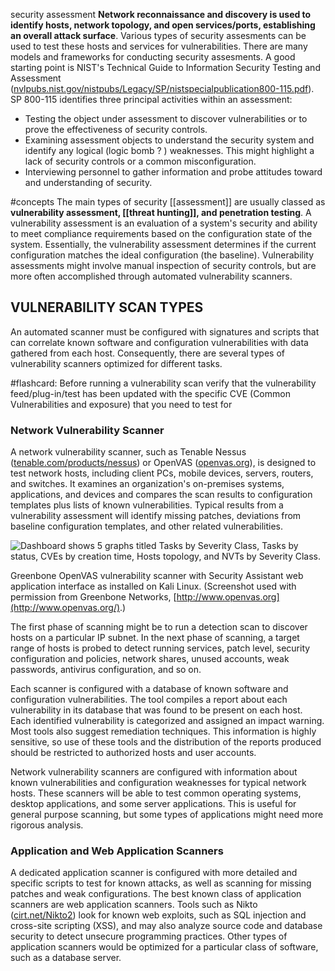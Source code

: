
security assessment
**Network reconnaissance and discovery is used to identify hosts, network topology, and open services/ports, establishing an overall attack surface**. Various types of security assesments can be used to test these hosts and services for vulnerabilities. There are many models and frameworks for conducting security assesments. A good starting point is NIST's Technical Guide to Information Security Testing and Assessment ([nvlpubs.nist.gov/nistpubs/Legacy/SP/nistspecialpublication800-115.pdf](https://wmx-api-production.s3.amazonaws.com/courses/5731/supplementary/nistspecialpublication800-115.pdf)). SP 800-115 identifies three principal activities within an assessment:

-   Testing the object under assessment to discover vulnerabilities or to prove the effectiveness of security controls.
-   Examining assessment objects to understand the security system and identify any logical (logic bomb ? ) weaknesses. This might highlight a lack of security controls or a common misconfiguration.
-   Interviewing personnel to gather information and probe attitudes toward and understanding of security.

#concepts The main types of security [[assessment]]  are usually classed as **vulnerability assessment, [[threat hunting]], and penetration testing**. A vulnerability assessment is an evaluation of a system's security and ability to meet compliance requirements based on the configuration state of the system. Essentially, the vulnerability assessment determines if the current configuration matches the ideal configuration (the baseline). Vulnerability assessments might involve manual inspection of security controls, but are more often accomplished through automated vulnerability scanners.
## VULNERABILITY SCAN TYPES

An automated scanner must be configured with signatures and scripts that can correlate known software and configuration vulnerabilities with data gathered from each host. Consequently, there are several types of vulnerability scanners optimized for different tasks.

#flashcard: Before running a vulnerability scan verify that the vulnerability feed/plug-in/test has been updated with the specific CVE (Common Vulnerabilities and exposure) that you need to test for
### Network Vulnerability Scanner

A network vulnerability scanner, such as Tenable Nessus ([tenable.com/products/nessus](https://www.tenable.com/products/nessus)) or OpenVAS ([openvas.org](https://www.openvas.org/)), is designed to test network hosts, including client PCs, mobile devices, servers, routers, and switches. It examines an organization's on-premises systems, applications, and devices and compares the scan results to configuration templates plus lists of known vulnerabilities. Typical results from a vulnerability assessment will identify missing patches, deviations from baseline configuration templates, and other related vulnerabilities. 

![Dashboard shows 5 graphs titled Tasks by Severity Class, Tasks by status, CVEs by creation time, Hosts topology, and NVTs by Severity Class.](https://s3.amazonaws.com/wmx-api-production/courses/5731/images/9230-1599771795158.png)

Greenbone OpenVAS vulnerability scanner with Security Assistant web application interface as installed on Kali Linux. (Screenshot used with permission from Greenbone Networks, [http://www.openvas.org](http://www.openvas.org/).)

The first phase of scanning might be to run a detection scan to discover hosts on a particular IP subnet. In the next phase of scanning, a target range of hosts is probed to detect running services, patch level, security configuration and policies, network shares, unused accounts, weak passwords, antivirus configuration, and so on.

Each scanner is configured with a database of known software and configuration vulnerabilities. The tool compiles a report about each vulnerability in its database that was found to be present on each host. Each identified vulnerability is categorized and assigned an impact warning. Most tools also suggest remediation techniques. This information is highly sensitive, so use of these tools and the distribution of the reports produced should be restricted to authorized hosts and user accounts.

Network vulnerability scanners are configured with information about known vulnerabilities and configuration weaknesses for typical network hosts. These scanners will be able to test common operating systems, desktop applications, and some server applications. This is useful for general purpose scanning, but some types of applications might need more rigorous analysis.

### Application and Web Application Scanners

A dedicated application scanner is configured with more detailed and specific scripts to test for known attacks, as well as scanning for missing patches and weak configurations. The best known class of application scanners are web application scanners. Tools such as Nikto ([cirt.net/Nikto2](https://cirt.net/Nikto2)) look for known web exploits, such as SQL injection and cross-site scripting (XSS), and may also analyze source code and database security to detect unsecure programming practices. Other types of application scanners would be optimized for a particular class of software, such as a database server.